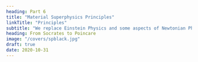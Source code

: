 ```yaml
---
heading: Part 6
title: "Material Superphysics Principles"
linkTitle: "Principles"
subtitle: "We replace Einstein Physics and some aspects of Newtonian Physics"
heading: From Socrates to Poincare
image: "/covers/spblack.jpg"
draft: true
date: 2020-10-31
---
```


